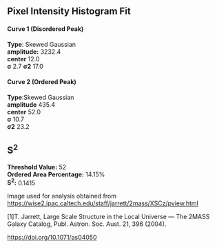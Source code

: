 ## Pixel Intensity Histogram Fit

#### Curve 1 (Disordered Peak)
**Type**: Skewed Gaussian\
**amplitude:** 3232.4\
**center** 12.0\
**σ** 2.7
**σ2** 17.0


#### Curve 2 (Ordered Peak)
**Type**:Skewed Gaussian\
**amplitude** 435.4\
**center** 52.0\
**σ** 10.7\
**σ2** 23.2


## S<sup>2</sup>
**Threshold Value:** 52\
**Ordered Area Percentage:** 14.15%\
**S<sup>2</sup>:** 0.1415




Image used for analysis obtained from https://wise2.ipac.caltech.edu/staff/jarrett/2mass/XSCz/pview.html

[1]T. Jarrett, Large Scale Structure in the Local Universe — The 2MASS Galaxy Catalog, Publ. Astron. Soc. Aust. 21, 396 (2004).

https://doi.org/10.1071/as04050